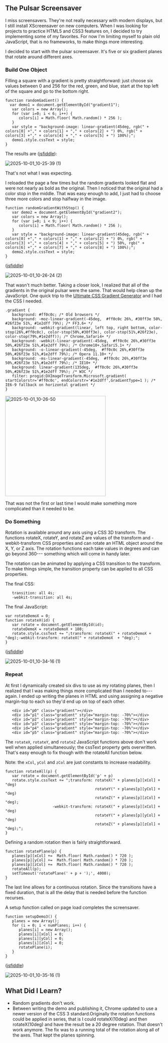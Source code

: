 ## The Pulsar Screensaver

I miss screensavers. They're not really necessary with modern displays, but I still install XScreensaver on new computers. When I was looking for projects to practice HTML5 and CSS3 features on, I decided to try implementing some of my favorites. For now I'm limiting myself to plain old JavaScript, that is no frameworks, to make things more interesting.

I decided to start with the pulsar screensaver. It's five or six gradient planes that rotate around different axes.

### Build One Object

Filling a square with a gradient is pretty straightforward: just choose six values between 0 and 256 for the red, green, and blue, start at the top left of the square and go to the bottom right.

```
function randomGadient() { 
  var demo1 = document.getElementById("gradient1");
   var colors = new Array();
   for (var i=0; i < 6; i++) {
      colors[i] = Math.floor( Math.random() * 256 );
   }
   var style = "background-image: linear-gradient(45deg, rgb(" + colors[0] +"," + colors[1] + "," + colors[2] + ") 0%, rgb(" + colors[3] +"," + colors[4] + "," + colors[5] + ") 100%);";
   demo1.style.cssText = style;
}
```

The results are ([jsfiddle](https://jsfiddle.net/oxzaht0d/)):

![2025-10-01_10-25-39 (1)](https://github.com/user-attachments/assets/2d0ac5e5-fca3-4da9-af1b-d5a1a00ce217)

That's not what I was expecting.

I reloaded the page a few times but the random gradients looked flat and were not nearly as bold as the original. Then I noticed that the original had a color stop in the middle. That was easy enough to add, I just had to choose three more colors and stop halfway in the image.

```
function randomGradientWithStop() {
   var demo2 = document.getElementById("gradient2");
   var colors = new Array();
   for (var i=0; i < 9; i++) {
      colors[i] = Math.floor( Math.random() * 256 );
   }
   var style = "background-image: linear-gradient(45deg, rgb(" + colors[0] +"," + colors[1] + "," + colors[2] + ") 0%, rgb(" + colors[3] +"," + colors[4] + "," + colors[5] + ") 50%, rgb(" + colors[6] +"," + colors[7] + "," + colors[8] + ") 100%);";
   demo2.style.cssText = style;
}
```
([jsfiddle](https://jsfiddle.net/tp20cguL/))

![2025-10-01_10-26-24 (2)](https://github.com/user-attachments/assets/2fbd0208-07f1-4d9a-b55f-ad661b06b412)

That wasn't much better. Taking a closer look, I realized that all of the gradients in the original pulsar were the same. That would help clean up the JavaScript. One quick trip to the [Ultimate CSS Gradient Generator](https://www.colorzilla.com/gradient-editor/) and I had the CSS I needed.

```
.gradient {
   background: #ff0c0c; /* Old browsers */
   background: -moz-linear-gradient(-45deg,  #ff0c0c 26%, #30ff3e 50%, #26f23e 51%, #1e2dff 79%); /* FF3.6+ */
   background: -webkit-gradient(linear, left top, right bottom, color-stop(26%,#ff0c0c), color-stop(50%,#30ff3e), color-stop(51%,#26f23e), color-stop(79%,#1e2dff)); /* Chrome,Safari4+ */
   background: -webkit-linear-gradient(-45deg,  #ff0c0c 26%,#30ff3e 50%,#26f23e 51%,#1e2dff 79%); /* Chrome10+,Safari5.1+ */
   background: -o-linear-gradient(-45deg,  #ff0c0c 26%,#30ff3e 50%,#26f23e 51%,#1e2dff 79%); /* Opera 11.10+ */
   background: -ms-linear-gradient(-45deg,  #ff0c0c 26%,#30ff3e 50%,#26f23e 51%,#1e2dff 79%); /* IE10+ */
   background: linear-gradient(135deg,  #ff0c0c 26%,#30ff3e 50%,#26f23e 51%,#1e2dff 79%); /* W3C */
   filter: progid:DXImageTransform.Microsoft.gradient( startColorstr='#ff0c0c', endColorstr='#1e2dff',GradientType=1 ); /* IE6-9 fallback on horizontal gradient */
}
```

<img width="320" height="320" alt="2025-10-01_10-26-50" src="https://github.com/user-attachments/assets/b7dab24e-3625-40cd-a4b1-71be480b63be" />

That was not the first or last time I would make something more complicated than it needed to be.

### Do Something

Rotation is available around any axis using a CSS 3D transform. The functions rotateX, rotateY, and rotateZ are values of the transform and -webkit-transform CSS properties and can rotate an HTML object around the X, Y, or Z axis. The rotation functions each take values in degrees and can go beyond 360--- something which will come in handy later.

The rotation can be animated by applying a CSS transition to the transform. To make things simple, the transition property can be applied to all CSS properties.

The final CSS:
```
   transition: all 4s;
   -webkit-transition: all 4s;
```

The final JavaScript:

```
var rotateDemoX = 0;
function rotateX(id) {
   var rotate = document.getElementById(id);
   rotateDemoX = rotateDemoX + 180;
   rotate.style.cssText += ";transform: rotateX(" + rotateDemoX + "deg);-webkit-transform: rotateX(" + rotateDemoX  + "deg);";
}
```
([jsfiddle](https://jsfiddle.net/vnLdos8p/))

![2025-10-01_10-34-16 (1)](https://github.com/user-attachments/assets/f4649e41-0efb-4885-817b-b27d7d60433c)

### Repeat

At first I dynamically created six divs to use as my rotating planes, then I realized that I was making things more complicated than I needed to--- again. I ended up writing the planes in HTML and using assigning a negative margin-top to each so they'd end up on top of each other.

```
   <div id="p0" class="gradient"></div>
   <div id="p1" class="gradient" style="margin-top: -70%"></div>
   <div id="p2" class="gradient" style="margin-top: -70%"></div>
   <div id="p3" class="gradient" style="margin-top: -70%"></div>
   <div id="p4" class="gradient" style="margin-top: -70%"></div>
   <div id="p5" class="gradient" style="margin-top: -70%"></div>
```

The `rotateX`, `rotateY`, and `rotateZ` JavaScript functions above don't work well when applied simultaneously; the cssText property gets overwritten. That's easy enough to fix though with the rotateAll function below.

Note: the `xCol`, `yCol` and `zCol` are just constants to increase readability.

```
function rotateAll(p) {
   var rotate = document.getElementById('p' + p)
   rotate.style.cssText += ";transform: rotateX(" + planes[p][xCol] + "deg) 
                                        rotateY(" + planes[p][yCol] + "deg) 
                                        rotateZ(" + planes[p][zCol] + "deg);
                     -webkit-transform: rotateX(" + planes[p][xCol] + "deg) 
                                        rotateY(" + planes[p][yCol] + "deg) 
                                        rotateZ(" + planes[p][zCol] + "deg);";
}
```

Defining a random rotation then is fairly straightforward.

```
function rotatePlane(p) {
   planes[p][xCol] +=  Math.floor( Math.random() * 720 );
   planes[p][yCol] +=  Math.floor( Math.random() * 720 );
   planes[p][zCol] +=  Math.floor( Math.random() * 720 );
   rotateAll(p);
   setTimeout('rotatePlane(' + p + ');', 4000);
}
```

The last line allows for a continuous rotation. Since the transitions have a fixed duration, that is all the delay that is needed before the function recurses.

A setup function called on page load completes the screensaver.

```
function setupDemo3() {
   planes = new Array();
   for (i = 0; i < numPlanes; i++) {
      planes[i] = new Array();
      planes[i][xCol] = 0;
      planes[i][yCol] = 0;
      planes[i][zCol] = 0;
      rotatePlane(i);
   }
}
```
([jsfiddle](https://jsfiddle.net/mxtLr6gq/))

![2025-10-01_10-35-16 (1)](https://github.com/user-attachments/assets/32ac1477-e354-4722-99ee-044df0c95bfd)


## What Did I Learn?

* Random gradients don't work.
* Between writing the demo and publishing it, Chrome updated to use a newer version of the CSS 3 standard.Originally the rotation functions could be applied in series, that is I could rotateX(10deg) and then rotateX(10deg) and have the result be a 20 degree rotation. That doesn't work anymore. The fix was to a running total of the rotation along all of the axes. That kept the planes spinning.
